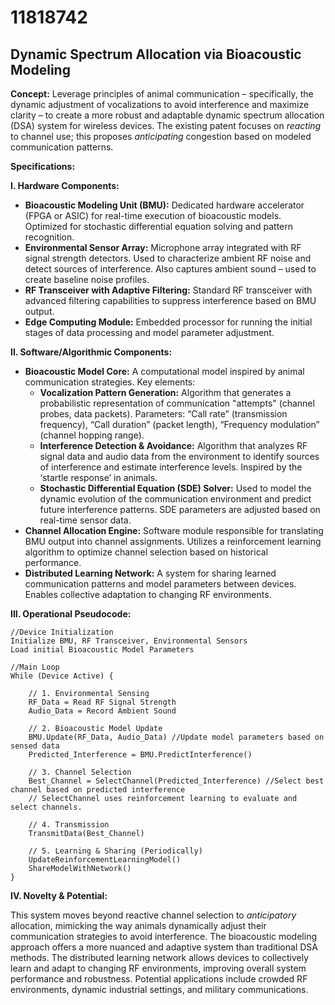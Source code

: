 # 11818742

## Dynamic Spectrum Allocation via Bioacoustic Modeling

**Concept:** Leverage principles of animal communication – specifically, the dynamic adjustment of vocalizations to avoid interference and maximize clarity – to create a more robust and adaptable dynamic spectrum allocation (DSA) system for wireless devices.  The existing patent focuses on *reacting* to channel use; this proposes *anticipating* congestion based on modeled communication patterns.

**Specifications:**

**I. Hardware Components:**

*   **Bioacoustic Modeling Unit (BMU):**  Dedicated hardware accelerator (FPGA or ASIC) for real-time execution of bioacoustic models. Optimized for stochastic differential equation solving and pattern recognition.
*   **Environmental Sensor Array:**  Microphone array integrated with RF signal strength detectors. Used to characterize ambient RF noise and detect sources of interference.  Also captures ambient sound – used to create baseline noise profiles.
*   **RF Transceiver with Adaptive Filtering:** Standard RF transceiver with advanced filtering capabilities to suppress interference based on BMU output.
*   **Edge Computing Module:**  Embedded processor for running the initial stages of data processing and model parameter adjustment.

**II. Software/Algorithmic Components:**

*   **Bioacoustic Model Core:**  A computational model inspired by animal communication strategies.  Key elements:
    *   **Vocalization Pattern Generation:**  Algorithm that generates a probabilistic representation of communication "attempts" (channel probes, data packets). Parameters:  “Call rate” (transmission frequency), “Call duration” (packet length), “Frequency modulation” (channel hopping range).
    *   **Interference Detection & Avoidance:**  Algorithm that analyzes RF signal data and audio data from the environment to identify sources of interference and estimate interference levels. Inspired by the ‘startle response’ in animals.
    *   **Stochastic Differential Equation (SDE) Solver:**  Used to model the dynamic evolution of the communication environment and predict future interference patterns. SDE parameters are adjusted based on real-time sensor data.
*   **Channel Allocation Engine:**  Software module responsible for translating BMU output into channel assignments.  Utilizes a reinforcement learning algorithm to optimize channel selection based on historical performance.
*   **Distributed Learning Network:**  A system for sharing learned communication patterns and model parameters between devices. Enables collective adaptation to changing RF environments.

**III. Operational Pseudocode:**

```
//Device Initialization
Initialize BMU, RF Transceiver, Environmental Sensors
Load initial Bioacoustic Model Parameters

//Main Loop
While (Device Active) {

    // 1. Environmental Sensing
    RF_Data = Read RF Signal Strength
    Audio_Data = Record Ambient Sound

    // 2. Bioacoustic Model Update
    BMU.Update(RF_Data, Audio_Data) //Update model parameters based on sensed data
    Predicted_Interference = BMU.PredictInterference()

    // 3. Channel Selection
    Best_Channel = SelectChannel(Predicted_Interference) //Select best channel based on predicted interference
    // SelectChannel uses reinforcement learning to evaluate and select channels.

    // 4. Transmission
    TransmitData(Best_Channel)

    // 5. Learning & Sharing (Periodically)
    UpdateReinforcementLearningModel()
    ShareModelWithNetwork()
}
```

**IV.  Novelty & Potential:**

This system moves beyond reactive channel selection to *anticipatory* allocation, mimicking the way animals dynamically adjust their communication strategies to avoid interference. The bioacoustic modeling approach offers a more nuanced and adaptive system than traditional DSA methods.  The distributed learning network allows devices to collectively learn and adapt to changing RF environments, improving overall system performance and robustness.  Potential applications include crowded RF environments, dynamic industrial settings, and military communications.